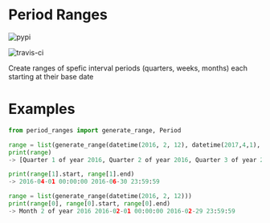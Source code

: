 # Period Ranges

![pypi](https://img.shields.io/pypi/v/period_ranges.svg
        "https://pypi.python.org/pypi/period_ranges")

![travis-ci](https://img.shields.io/travis/iivvoo/period_ranges.svg
        "https://travis-ci.org/iivvoo/period_ranges")



Create ranges of spefic interval periods (quarters, weeks, months) each starting at their base date

# Examples

```python
from period_ranges import generate_range, Period

range = list(generate_range(datetime(2016, 2, 12), datetime(2017,4,1), Period.QUARTER))
print(range)
-> [Quarter 1 of year 2016, Quarter 2 of year 2016, Quarter 3 of year 2016, Quarter 4 of year 2016, Quarter 1 of year 2017, Quarter 2 of year 2017]

print(range[1].start, range[1].end)
-> 2016-04-01 00:00:00 2016-06-30 23:59:59

```


```python
range = list(generate_range(datetime(2016, 2, 12)))
print(range[0], range[0].start, range[0].end)
-> Month 2 of year 2016 2016-02-01 00:00:00 2016-02-29 23:59:59

```

